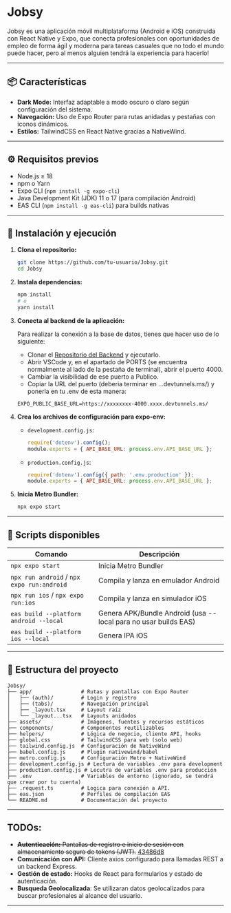 # Jobsy

Jobsy es una aplicación móvil multiplataforma (Android e iOS) construida con React Native y Expo, que conecta profesionales con oportunidades de empleo de forma ágil y moderna para tareas casuales que no todo el mundo puede hacer, pero al menos alguien tendrá la experiencia para hacerlo!

---

## 📦 Características

- **Dark Mode:** Interfaz adaptable a modo oscuro o claro según configuración del sistema.
- **Navegación:** Uso de Expo Router para rutas anidadas y pestañas con iconos dinámicos.
- **Estilos:** TailwindCSS en React Native gracias a NativeWind.

---

## ⚙️ Requisitos previos

- Node.js ≥ 18
- npm o Yarn
- Expo CLI (`npm install -g expo-cli`)
- Java Development Kit (JDK) 11 o 17 (para compilación Android)
- EAS CLI (`npm install -g eas-cli`) para builds nativas

---

## 🚀 Instalación y ejecución

1. **Clona el repositorio:**
	```sh
	git clone https://github.com/tu-usuario/Jobsy.git
	cd Jobsy
	```

2. **Instala dependencias:**
	```sh
	npm install
	# o
	yarn install
	```

3. **Conecta al backend de la aplicación:**

	Para realizar la conexión a la base de datos, tienes que hacer uso de lo siguiente:
	- Clonar el [Repositorio del Backend](https://github.com/manue1666/jobsy_api) y ejecutarlo.
	- Abrir VSCode y, en el apartado de PORTS (se encuentra normalmente al lado de la pestaña de terminal), abrir el puerto 4000.
	- Cambiar la visibilidad de ese puerto a Publico.
	- Copiar la URL del puerto (deberia terminar en ...devtunnels.ms/) y ponerla en tu .env de esta manera:
	```
	EXPO_PUBLIC_BASE_URL=https://xxxxxxxx-4000.xxxx.devtunnels.ms/
	```

4. **Crea los archivos de configuración para expo-env:**

	- `development.config.js`:
	  ```js
	  require('dotenv').config();
	  module.exports = { API_BASE_URL: process.env.API_BASE_URL };
	  ```

	- `production.config.js`:
	  ```js
	  require('dotenv').config({ path: '.env.production' });
	  module.exports = { API_BASE_URL: process.env.API_BASE_URL };
	  ```

5. **Inicia Metro Bundler:**
	```sh
	npx expo start
	```

---

## 📲 Scripts disponibles

| Comando                        | Descripción                           |
| ------------------------------ | ------------------------------------- |
| `npx expo start`    | Inicia Metro Bundler |
| `npx run android` / `npx expo run:android` | Compila y lanza en emulador Android |
| `npx run ios` / `npx expo run:ios` | Compila y lanza en simulador iOS |
| `eas build --platform android --local` | Genera APK/Bundle Android (usa --local para no usar builds EAS) |
| `eas build --platform ios --local`     | Genera IPA iOS |
---

## 📐 Estructura del proyecto

```
Jobsy/
├── app/                # Rutas y pantallas con Expo Router
│   ├── (auth)/         # Login y registro
│   ├── (tabs)/         # Navegación principal
│   ├── _layout.tsx     # Layout raíz
│   └── _layout...tsx   # Layouts anidados
├── assets/             # Imágenes, fuentes y recursos estáticos
├── components/         # Componentes reutilizables
├── helpers/            # Lógica de negocio, cliente API, hooks
├── global.css          # TailwindCSS para web (solo web)
├── tailwind.config.js  # Configuración de NativeWind
├── babel.config.js     # Plugin nativewind/babel
├── metro.config.js     # Configuración Metro + NativeWind
├── development.config.js # Lectura de variables .env para development
├── production.config.js # Lecutra de variables .env para producción
├── .env                # Variables de entorno (ignorado, se tendrá que crear por tu cuenta)
├── .request.ts         # Logica para conexión a API.
├── eas.json            # Perfiles de compilación EAS
└── README.md           # Documentación del proyecto
```

---

## TODOs:

- ~~**Autenticación:** Pantallas de registro e inicio de sesión con almacenamiento seguro de tokens (JWT).~~ [43486d8](https://github.com/MaruDeHabanero/Jobsy-Front/commit/43486d830169db376a3ee72b62b30cffa83d1d6a)
- **Comunicación con API:** Cliente axios configurado para llamadas REST a un backend Express.
- **Gestión de estado:** Hooks de React para formularios y estado de autenticación.
- **Busqueda Geolocalizada**: Se utilizaran datos geolocalizados para buscar profesionales al alcance del usuario.

---
